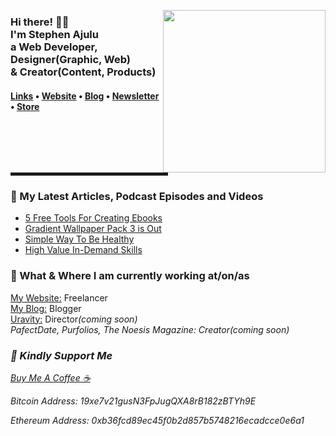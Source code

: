  <!-- Hi there! Feel free to make this your own but don't use my data --> 
  <a href="https://stephenajulu.com"><img src="https://raw.githubusercontent.com/stephenajulu/stephenajulu/master/images/Github%20Stephen%20Ajulu%20(2).png" align="right" width="260px"></a>
<h3>Hi there! 👋🤓<br>I'm Stephen Ajulu<br>a Web Developer, Designer(Graphic, Web)<br> & Creator(Content, Products)</h3>

<h4> <a href="https://links.stephenajulu.com">Links</a> • <a href="https://stephenajulu.com">Website</a> • <a href="https://ajulusthoughts.stephenajulu.com">Blog</a> • <a href="https://stephenajulu.substack.com">Newsletter</a> • <a href="https://stephenajulu.gumroad.com">Store</a></h4>

<hr width="50%" style="height:5px;">

<h3>📕 My Latest Articles, Podcast Episodes and Videos</h3>

<!-- BLOG-POST-LIST:START -->
- [5 Free Tools For Creating Ebooks](https://ajulusthoughts.stephenajulu.com/post/5-free-tools-for-creating-ebooks/)
- [Gradient Wallpaper Pack 3 is Out](https://ajulusthoughts.stephenajulu.com/post/gradient-wallpaper-pack-3-is-out/)
- [Simple Way To Be Healthy](https://ajulusthoughts.stephenajulu.com/post/simple-way-to-be-healthy/)
- [High Value In-Demand Skills](https://ajulusthoughts.stephenajulu.com/post/high-value-in-demand-skills/)
<!-- BLOG-POST-LIST:END -->

<h3>💼 What & Where I am currently working at/on/as</h3>

<p>
<a href="https://stephenajulu.com">My Website:</a> Freelancer<br>
<a href="https://ajulusthoughts.stephenajulu.com">My Blog:</a> Blogger<br>
<a href="https://uravity.netlify.app">Uravity:</a> Director<em>(coming soon)</em<br>
<br>PafectDate, Purfolios, The Noesis Magazine: Creator<em>(coming soon)</em>
</p>

<h3>🤑 Kindly Support Me</h3>
  <a href="https://www.buymeacoffee.com/stephenajulu">Buy Me A Coffee ☕ </a>
  <p>Bitcoin Address: 19xe7v21gusN3FpJugQXA8rB182zBTYh9E</p>
  <p>Ethereum Address: 0xb36fcd89ec45f0b2d857b5748216ecadcce0e6a1</p>
